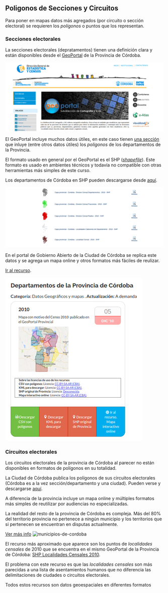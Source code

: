 ## Poligonos de Secciones y Circuitos

Para poner en mapas datos más agregados (por circuito o sección electoral) se requieren los _polígonos_ o puntos que los representan.  

### Secciones electorales

La secciones electorales (depratamentos) tienen una definición clara y están disponibles desde el [GeoPortal](http://estadistica.cba.gov.ar/Territorio/GeoPortal/tabid/564/language/es-AR/Default.aspx) de la Provincia de Córdoba.  

![geoportal](../img/geoportal-home.png)

El GeoPortal incluye muchos datos útiles, en este caso tienen [una sección](http://estadistica.cba.gov.ar/Territorio/GeoPortal/CapasProvincia/CapasGeneralesProvincia/CapasdePol%C3%ADticayAdministraci%C3%B3nProvincia/tabid/847/language/es-AR/Default.aspx) que inluye (entre otros datos útiles) los _poligonos_ de los departamentos de la Provincia.  

El formato usado en general por el GeoPortal es el SHP ([_shapefile_](https://es.wikipedia.org/wiki/Shapefile)). Este formato es usado en ambientes técnicos y todavía no compatible con otras herramientas más simples de este curso.

Los departamentos de Córdoba en SHP pueden descargarse desde [aquí](http://estadistica.cba.gov.ar/LinkClick.aspx?fileticket=A4SgYgeHpIc%3d&tabid=696&language=es-AR).  

![geoportal-poligonos](../img/geoportal-poligonos.png)

En el portal de Gobierno Abierto de la Ciudad de Córdoba se replica este datos y se agrega un mapa online y otros formatos más fáciles de reulizar.

[Ir al recurso](https://gobiernoabierto.cordoba.gob.ar/data/datos-abiertos/categoria/datos-geograficos-y-mapas/departamentos-de-la-provincia-de-cordoba/214).  

![departamentos-cordoba-portal-muni](../img/departamentos-cordoba-portal-muni.png)

### Circuitos electorales

Los circuitos electorales de la provincia de Córdoba al parecer no están disponibles en formatos de polígonos en su totalidad.  

La Ciudad de Córdoba publica los polígonos de sus circuitos electorales (Córdoba es a la vez sección/departamento y una ciudad). Pueden verse y descargarse [aquí](https://gobiernoabierto.cordoba.gob.ar/data/datos-abiertos/categoria/legislacion/seccionales-y-circuitos-electorales/212).  

A diferencia de la provincia incluye un mapa online y múltiples formatos más simples de reutilizar por audiencias no especializadas.  

La realidad del resto de la provincia de Córdoba es compleja. Más del 80% del territorio provincia no pertenece a ningún municipio y los territorios que si pertenecen se encuentran en disputas actualmente.

[Ver más info](https://andresvazquez.com.ar/blog/los-municipios-de-cordoba-no-existen/)
![municipios-de-cordoba](https://andresvazquez.com.ar/blog/wp-content/uploads/2014/05/Selection_034.png)

El recurso más aproximado que aparece son los puntos de _localidades censales_ de 2010 que se encuentra en el mismo GeoPortal de la Provincia de Córdoba: [SHP Localidades Censales 2010](http://estadistica.cba.gov.ar/LinkClick.aspx?fileticket=eEKeiKWrGvE%3d&tabid=696&language=es-AR).  

El problema con este recurso es que las _localidades censales_ son más parecidas a una lista de asentamientos humanos que no diferencia las delimitaciones de ciudades o circuitos electorales.  

Todos estos recursos son datos geoespaciales en diferentes formatos



